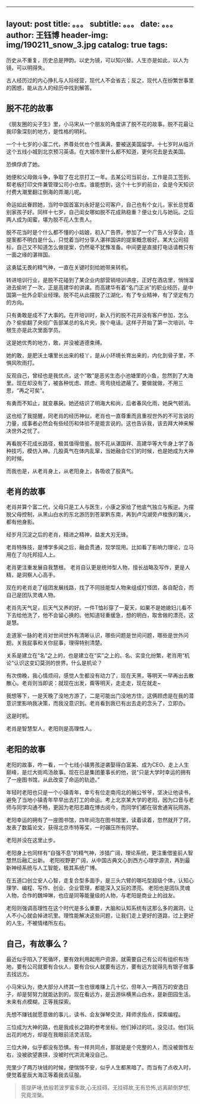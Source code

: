  --- 
 layout:     post 
 title:      。。。 
 subtitle:   。。。
 date:       。。。
 author:     王钰博 
 header-img: img/190211_snow_3.jpg 
 catalog: true 
 tags: 
 --- 
历史从不重复，历史总是押韵。以史为镜，可以知兴替。人生亦是如此，以人为镜，可以明得失。

古人经历过的内心挣扎与人际经营，现代人不会省去；反之，现代人在纷繁世事里的困惑，能从古人的经历中找到解答。

## 脱不花的故事
《朋友圈的尖子生》里，小马宋从一个朋友的角度讲了脱不花的故事。脱不花最让我印象深刻的地方，是性格的明利。

一个十七岁的小富二代，养尊处优也个性满满，要被送美国留学。十七岁时从临沂这个五线小城到北京预习英语。在大城市里什么都不知道，更何况去是去美国。

恐惧俘虏了她。

她便和父母做斗争，争取了在北京打工一年。去某公司当前台，工作是员工签到、帮老板打印文件兼管理公司小仓库。谁能想到，这个十七岁的前台，会是今天知识付费大潮里翻江倒海的弄潮儿呢。

命运如此眷顾她，当时中国首富刘永好是公司客户，自己也有个女儿，家长总觉着别家孩子好。同样十七岁，自己闺女哪如脱不花成熟稳重？便让女儿与她玩。之后两人成为闺蜜，堪为脱不花人生贵人。

脱不花当时是个什么都不懂的小姑娘，初入广告界。参加了一个广告人分享会，连提案都不明白是什么，只觉着当时分享人湛祥国讲的提案概念极好。某大公司招标，自己又不知道怎么做提案，仍然毫不犹豫准备。中间更是直接打电话请教只有一面之缘的湛祥国。

这勇猛无畏的精气神，一直在关键时刻给她带来转机。

转进培训行业，是脱不花碰到了某企业内部营销培训讲座，正好在酒店里，悄悄溜进去偷听了一次，正是高建华的讲课。而高建华有着“名门正派”的职业经历，是中国第一批外企职业经理。脱不花从此摆脱了江湖化，有了专业精神，有了坚定有力的方向。

只有勇敢是成不了大事的。在开培训时，新入行的脱不花并没有客户参加，怎么办？偷偷翻了央视广告部某总的名片夹，挨个电话。这样子开始了第一次培训，牛根生亦是此次里面学员。

这是她优秀的地方，敢，并没被道德束缚。

她的敢，是肥沃土壤里长出来的枝丫，是从小环境长育出来的，内化到骨子里，不惧风吹雨打。

反观自己，曾经也是我优点，这个“敢”是恶劣生态小池塘里的小鱼，忽然到了大海里。现在却没有了，被各种忧虑、顾虑、弯弯绕给遮蔽了。要做就做，不用三思，“再之可矣”。

有勇而不知止，就变暴戾。她还结识了明海大和尚，后者春风化雨，她戾气顿消。

这也给了我提醒，同老肖的经历神似，老肖也一直尊重而且重视世外的不可言说的力量，成事者必然会有些经历和体验不是能言说的。这也告诉我，该去拜大神来解决世外之忧了。

再看脱不花成长路径，极其值得借鉴。脱不花从湛国祥、高建华等大牛身上学了各种技巧，模仿入神。几股真气在体内乱窜，当她融合它们的时候，也是她成为大神的时候。

而我也是，从老肖身上，从老阳身上，各吸收了股真气。

## 老肖的故事
老肖并算个富二代，父母只是工人与医生，小康之家给了他底气独立与叛逆。为摆脱父母控制，从黑山白水的东北游历到苍翠黔东南，再到卢沟湖旁卢梭族的篝火，都有他身影。

经岁月沉淀之后的老肖，精进之精神，益发大刃无锋。

老肖特殊技，是博学多闻之后，融会贯通，现学现用。比如看了影响力理论，立马用在了乌托邦招人上。

老肖更注重发展自我慧根。 老肖自认更是统帅型人物，擅长战略及写作，更是人精，是洞察人心高手。

现在的老肖走了组团发展线路，找了不同技能型人物来组成打怪团，各自配合，而自己是团队灵魂人物。

老肖先天气足，后天气又养的好。一件T恤衫穿了一夏天，如果不是她媳妇儿看不下去给他洗了，他不会留心换的。他知道轻重缓急，想的明白，取舍做的漂亮，这是慧。

走道家一脉的老肖对世间世外有清晰认识，哪些问题是世间问题，哪些是世外问题。关我屁事和关你屁事，理得特别清楚。

关系是建立在“名”之上的，也是建立在“实”之上的。名、实变化纷繁，老肖用“机论”认识这变幻莫测的世界。什么是机论？

有次傍晚，我心情烦闷，感觉人生都没有动力了，现在天黑，等明天一早再出去散散心。老肖则当即说：就现在出发，甭等明天，走走走，现在就走~

我想等下，一是天晚了没地方游了，二是可能出门没地方住，这俩顾虑是在我的潜意识里影响我决策，而我没意识到。老肖看到我已有出去走的念头了，立即办。

这是时机。

老肖是智慧型人，老阳则是高理性人。

## 老阳的故事
老阳的故事，咋一看，一个七线小镇男孩逆袭娶得白富美、成为CEO、走上人生巅峰，是烂大街鸡汤故事。现在已是集团董事长的他，说“只是大学时幸运的拥有了一座图书馆，从此改变了命运的轨迹。”

年轻时老阳也只是一个小镇青年，幸亏有位走南闯北的艄公爷爷，坚决让他读书，避免了当地小镇青年早早出去打工的命运。考上北京某大学的老阳，因为口音与老师与同学沟通不畅，更因为老阳志趣在博古阅今，而同学们都在宿舍通宵玩网游。

老阳幸运的拥有了一座图书馆，四年间泡在图书馆里，读着读着，忽然就开了窍，发表了数篇论文，获得北京市特等奖，一时碾压所有同学。

老阳并没在这里止步。

老阳身上也同样有“自强不息”的精气神，涉猎广阔，理论系统，更注重借鉴前人智慧然后融汇出新。 老阳视野更广阔，从中国古典文心到西方心理学源流，再到最新神经系统与人工智能，极其系统广博。

在五道口创立安人心智，走复合型多面手，是三头六臂的哪吒型超级个体，认知心理学、编程、写作、创业、企业管理，都能深入又玩的漂亮。 老阳也是团队灵魂人物，合作的魏坤琳，也应是同等能量级的人物，与老阳是商业上的战友。

老阳则强调高理性在这个时代是多么重要，大脑和认知系统有这那么多的漏洞，让人不小心就会掉进坑里。理性能解决这些问题，让我们走上更好的道路，过上更好的人生，不被情绪所左右。

## 自己，有故事么？
最近似乎陷入了死循环，要有效利用起用户资源，就需要自己有公司有组织有场地，要有公司就要有合伙人，要有合伙人就要有远方，要有远方就得先有银子做事去找远方。

小马宋认为，绝大部分人终其一生也很难赚上几十亿，但年入一两百万的安逸日子，却是努努力就能达到的。现在看远方，是云游纵横黑山白水，是新田园生活。未来有点模糊，正等我探索。

先想不赚钱就愿意做的事儿，读书、会友弹琴交流，拜师求指点，探索编程。

三位成为大神的路，也是我成长之路的参考坐标。他们掉过的坑，没见过。他们玩出花的地方，却是在我眼前活灵活现。

三位大神，似乎都没有恐惧。有一样共同点，那就是是个完整的人，而没被兽性左右，没被欲望裹挟，没被时代洪流淹没自己。

兜里少了两万块钱的时候，便惴惴不安，似乎人生都黑暗了。而当有了点收入时，便觉着星辰大海正等着我去征服。

 > 菩提萨埵,依般若波罗蜜多故,心无挂碍。无挂碍故,无有恐怖,远离颠倒梦想,究竟涅槃。